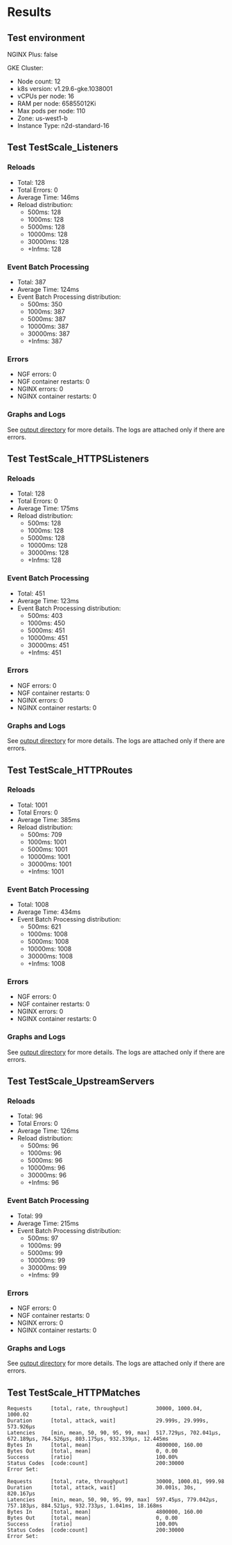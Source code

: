 # Results

## Test environment

NGINX Plus: false

GKE Cluster:

- Node count: 12
- k8s version: v1.29.6-gke.1038001
- vCPUs per node: 16
- RAM per node: 65855012Ki
- Max pods per node: 110
- Zone: us-west1-b
- Instance Type: n2d-standard-16

## Test TestScale_Listeners

### Reloads

- Total: 128
- Total Errors: 0
- Average Time: 146ms
- Reload distribution:
	- 500ms: 128
	- 1000ms: 128
	- 5000ms: 128
	- 10000ms: 128
	- 30000ms: 128
	- +Infms: 128

### Event Batch Processing

- Total: 387
- Average Time: 124ms
- Event Batch Processing distribution:
	- 500ms: 350
	- 1000ms: 387
	- 5000ms: 387
	- 10000ms: 387
	- 30000ms: 387
	- +Infms: 387

### Errors

- NGF errors: 0
- NGF container restarts: 0
- NGINX errors: 0
- NGINX container restarts: 0

### Graphs and Logs

See [output directory](./TestScale_Listeners) for more details.
The logs are attached only if there are errors.

## Test TestScale_HTTPSListeners

### Reloads

- Total: 128
- Total Errors: 0
- Average Time: 175ms
- Reload distribution:
	- 500ms: 128
	- 1000ms: 128
	- 5000ms: 128
	- 10000ms: 128
	- 30000ms: 128
	- +Infms: 128

### Event Batch Processing

- Total: 451
- Average Time: 123ms
- Event Batch Processing distribution:
	- 500ms: 403
	- 1000ms: 450
	- 5000ms: 451
	- 10000ms: 451
	- 30000ms: 451
	- +Infms: 451

### Errors

- NGF errors: 0
- NGF container restarts: 0
- NGINX errors: 0
- NGINX container restarts: 0

### Graphs and Logs

See [output directory](./TestScale_HTTPSListeners) for more details.
The logs are attached only if there are errors.

## Test TestScale_HTTPRoutes

### Reloads

- Total: 1001
- Total Errors: 0
- Average Time: 385ms
- Reload distribution:
	- 500ms: 709
	- 1000ms: 1001
	- 5000ms: 1001
	- 10000ms: 1001
	- 30000ms: 1001
	- +Infms: 1001

### Event Batch Processing

- Total: 1008
- Average Time: 434ms
- Event Batch Processing distribution:
	- 500ms: 621
	- 1000ms: 1008
	- 5000ms: 1008
	- 10000ms: 1008
	- 30000ms: 1008
	- +Infms: 1008

### Errors

- NGF errors: 0
- NGF container restarts: 0
- NGINX errors: 0
- NGINX container restarts: 0

### Graphs and Logs

See [output directory](./TestScale_HTTPRoutes) for more details.
The logs are attached only if there are errors.

## Test TestScale_UpstreamServers

### Reloads

- Total: 96
- Total Errors: 0
- Average Time: 126ms
- Reload distribution:
	- 500ms: 96
	- 1000ms: 96
	- 5000ms: 96
	- 10000ms: 96
	- 30000ms: 96
	- +Infms: 96

### Event Batch Processing

- Total: 99
- Average Time: 215ms
- Event Batch Processing distribution:
	- 500ms: 97
	- 1000ms: 99
	- 5000ms: 99
	- 10000ms: 99
	- 30000ms: 99
	- +Infms: 99

### Errors

- NGF errors: 0
- NGF container restarts: 0
- NGINX errors: 0
- NGINX container restarts: 0

### Graphs and Logs

See [output directory](./TestScale_UpstreamServers) for more details.
The logs are attached only if there are errors.

## Test TestScale_HTTPMatches

```text
Requests      [total, rate, throughput]         30000, 1000.04, 1000.02
Duration      [total, attack, wait]             29.999s, 29.999s, 573.926µs
Latencies     [min, mean, 50, 90, 95, 99, max]  517.729µs, 702.041µs, 672.189µs, 764.526µs, 803.175µs, 932.339µs, 12.445ms
Bytes In      [total, mean]                     4800000, 160.00
Bytes Out     [total, mean]                     0, 0.00
Success       [ratio]                           100.00%
Status Codes  [code:count]                      200:30000  
Error Set:
```
```text
Requests      [total, rate, throughput]         30000, 1000.01, 999.98
Duration      [total, attack, wait]             30.001s, 30s, 820.167µs
Latencies     [min, mean, 50, 90, 95, 99, max]  597.45µs, 779.042µs, 757.183µs, 884.521µs, 932.733µs, 1.041ms, 18.168ms
Bytes In      [total, mean]                     4800000, 160.00
Bytes Out     [total, mean]                     0, 0.00
Success       [ratio]                           100.00%
Status Codes  [code:count]                      200:30000  
Error Set:
```

